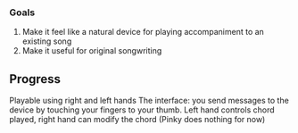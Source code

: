 ### Goals
1. Make it feel like a natural device for playing accompaniment to an existing song
2. Make it useful for original songwriting

## Progress
Playable using right and left hands
The interface: you send messages to the device by touching your fingers to your thumb. Left hand controls chord played, right hand can modify the chord
(Pinky does nothing for now)
